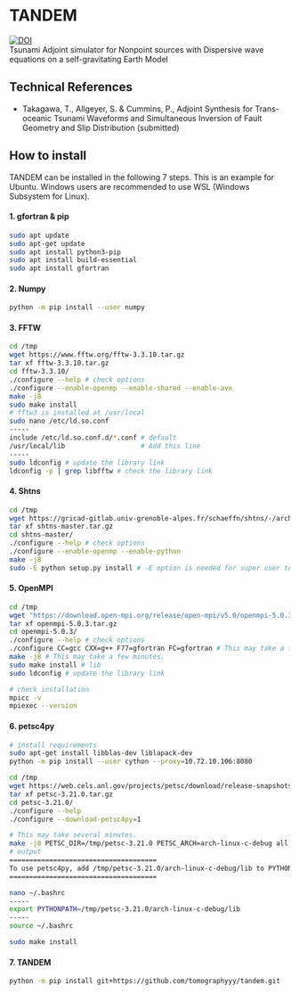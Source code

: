 # TANDEM
[![DOI](https://zenodo.org/badge/520028555.svg)](https://zenodo.org/doi/10.5281/zenodo.10963819)  
Tsunami Adjoint simulator for Nonpoint sources with Dispersive wave equations on a self-gravitating Earth Model  


## Technical References
- Takagawa, T., Allgeyer, S. & Cummins, P., Adjoint Synthesis for Trans-oceanic Tsunami Waveforms and Simultaneous Inversion of Fault Geometry and Slip Distribution (submitted) 

## How to install
TANDEM can be installed in the following 7 steps. This is an example for Ubuntu. Windows users are recommended to use WSL (Windows Subsystem for Linux).

#### 1. gfortran & pip
```sh
sudo apt update
sudo apt-get update
sudo apt install python3-pip
sudo apt install build-essential
sudo apt install gfortran
```

#### 2. Numpy

```sh
python -m pip install --user numpy
```

#### 3. FFTW

```sh
cd /tmp
wget https://www.fftw.org/fftw-3.3.10.tar.gz
tar xf fftw-3.3.10.tar.gz
cd fftw-3.3.10/
./configure --help # check options
./configure --enable-openmp --enable-shared --enable-avx
make -j8
sudo make install
# fftw3 is installed at /usr/local
sudo nano /etc/ld.so.conf
-----
include /etc/ld.so.conf.d/*.conf # default
/usr/local/lib                   # Add this line
-----
sudo ldconfig # update the library link
ldconfig -p | grep libfftw # check the library link
```

#### 4. Shtns

```sh
cd /tmp
wget https://gricad-gitlab.univ-grenoble-alpes.fr/schaeffn/shtns/-/archive/master/shtns-master.tar.gz
tar xf shtns-master.tar.gz
cd shtns-master/
./configure --help # check options
./configure --enable-openmp --enable-python
make -j8
sudo -E python setup.py install # -E option is needed for super user to find numpy module 
```

#### 5. OpenMPI

```sh
cd /tmp
wget "https://download.open-mpi.org/release/open-mpi/v5.0/openmpi-5.0.3.tar.gz"
tar xf openmpi-5.0.3.tar.gz
cd openmpi-5.0.3/
./configure --help # check options
./configure CC=gcc CXX=g++ F77=gfortran FC=gfortran # This may take a few minutes.
make -j8 # This may take a few minutes.
sudo make install # lib
sudo ldconfig # update the library link

# check installation
mpicc -v
mpiexec --version
```

#### 6. petsc4py

```sh
# install requirements
sudo apt-get install libblas-dev liblapack-dev
python -m pip install --user cython --proxy=10.72.10.106:8080

cd /tmp
wget https://web.cels.anl.gov/projects/petsc/download/release-snapshots/petsc-3.21.0.tar.gz
tar xf petsc-3.21.0.tar.gz
cd petsc-3.21.0/
./configure --help
./configure --download-petsc4py=1

# This may take several minutes.
make -j8 PETSC_DIR=/tmp/petsc-3.21.0 PETSC_ARCH=arch-linux-c-debug all 
# output
=====================================
To use petsc4py, add /tmp/petsc-3.21.0/arch-linux-c-debug/lib to PYTHONPATH
=====================================

nano ~/.bashrc
-----
export PYTHONPATH=/tmp/petsc-3.21.0/arch-linux-c-debug/lib
-----
source ~/.bashrc

sudo make install
```

#### 7. TANDEM

```sh
python -m pip install git+https://github.com/tomographyyy/tandem.git
```
